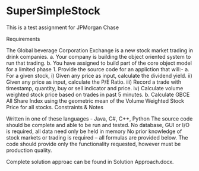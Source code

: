 # SuperSimpleStock

This is a test assignment for JPMorgan Chase

Requirements

The Global beverage Corporation Exchange is a new stock market trading in drink companies. a. Your company is building the object oriented system to run that trading. b. You have assigned to build part of the core object model for a limited phase 1.
Provide the source code for an appliction that will:- a. For a given stock, i) Given any price as input, calculate the dividend yield. ii) Given any price as input, calculate the P/E Ratio. iii) Record a trade with timestamp, quantity, buy or sell indicator and price. iv) Calculate volume weighted stock price based on trades in past 5 minutes. b. Calculate GBCE All Share Index using the geometric mean of the Volume Weighted Stock Price for all stocks.
Constraints & Notes

Written in one of these languages - Java, C#, C++, Python
The source code should be complete and able to be run and tested.
No database, GUI or I/O is required, all data need only be held in memory
No prior knowledge of stock markets or trading is required – all formulas are provided below.
The code should provide only the functionality requested, however must be production quality.

Complete solution approac can be found in Solution Approach.docx.




 


 

